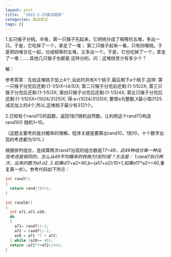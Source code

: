 ```yaml
---
layout: post 
title:  "2012-2-25面试题目"
categories: 面试笔试    
tags: []
---
```


1.五只猴子分桃。半夜，第一只猴子先起来，它把桃分成了相等的五堆，多出一只。于是，它吃掉了一个，拿走了一堆； 第二只猴子起来一看，只有四堆桃。于是把四堆合在一起，分成相等的五堆，又多出一个。于是，它也吃掉了一个，拿走了一堆；.....其他几只猴子也都是 这样分的。问：这堆桃至少有多少个？

解：

  参考答案：先给这堆桃子加上4个,设此时共有X个桃子,最后剩下a个桃子.这样: 
  第一只猴子分完后还剩:(1-1/5)X=(4/5)X; 
  第二只猴子分完后还剩:(1-1/5)2X;
  第三只猴子分完后还剩:(1-1/5)3X;
  第四只猴子分完后还剩:(1-1/5)4X;
  第五只猴子分完后还剩:(1-1/5)5X=(1024/3125)X;
  得:a=(1024/3125)X;
  要使a为整数,X最小取3125.
  减去加上的4个,所以,这堆桃子最少有3121个。

2.已知有个rand7()的函数，返回1到7随机自然数，让利用这个rand7()构造rand10() 随机1~10。

（这题主要考的是对概率的理解。程序关键是要算出rand10，1到10，十个数字出现的考虑都为10%.）

根据排列组合，连续算两次rand7出现的组合数是7*7=49，这49种组合每一种出现考虑是相同的。怎么从49平均概率的转换为1到10呢？方法是：
1.rand7执行两次，出来的数为a1.a2.
2.如果a1*7+a2<40,b=(a1*7+a2)/10+1,如果a1*7*a2>=40,重复第一步）。参考代码如下所示：

```c++
int rand7()  
{  
  return rand()%7+1;  
}  
  
int rand10()  
{  
  int a71,a72,a10;  
  do   
  {  
    a71= rand7()-1;  
    a72 = rand7()-1;  
    a10 = a71 *7 + a72;  
  } while (a10>= 40);  
  return (a71*7+a72)/4+1;  
}  
```